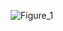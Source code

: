 ![Figure_1](https://user-images.githubusercontent.com/69362879/222411214-5a59a50b-747d-48b2-aaa0-56dc84480778.png)
